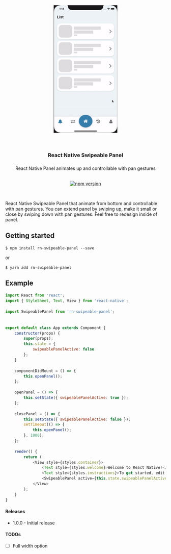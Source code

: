 
<div align="center">
 <img src="screenshots/ios.gif" width="200" height="400">
</div>

<br/>


<br/>
<div align="center"><h3>React Native Swipeable Panel<h3></div>
<div align="center">React Native Panel animates up and controllable with pan gestures</div>

<br/>

<div align="center">

[![npm version](https://img.shields.io/npm/v/rn-swipeable-panel.svg)](https://www.npmjs.com/package/rn-swipeable-panel)
</div>
<br/>

React Native Swipeable Panel that animate from bottom and controllable with pan gestures. You can extend panel by swiping up, make it small or close by swiping down with pan gestures. Feel free to redesign inside of panel.


## Getting started
```
$ npm install rn-swipeable-panel --save
```

or

```
$ yarn add rn-swipeable-panel
```

<!-- ## Usage -->



## Example

```javascript
import React from 'react';
import { StyleSheet, Text, View } from 'react-native';

import SwipeablePanel from 'rn-swipeable-panel';


export default class App extends Component {
    constructor(props) {
        super(props);
        this.state = {
            swipeablePanelActive: false
        };
    }

    componentDidMount = () => {
        this.openPanel();
    };

    openPanel = () => {
        this.setState({ swipeablePanelActive: true });
    };

    closePanel = () => {
        this.setState({ swipeablePanelActive: false });
        setTimeout(() => {
        	this.openPanel();
        }, 1000);
    };

    render() {
        return (
            <View style={styles.container}>
                <Text style={styles.welcome}>Welcome to React Native!</Text>
                <Text style={styles.instructions}>To get started, edit App.js</Text>
                <SwipeablePanel active={this.state.swipeablePanelActive} onClose={() => this.closePanel()} />
            </View>
        );
    }
}

```

#### Releases

- 1.0.0 - Initial release

#### TODOs

- [ ] Full width option
